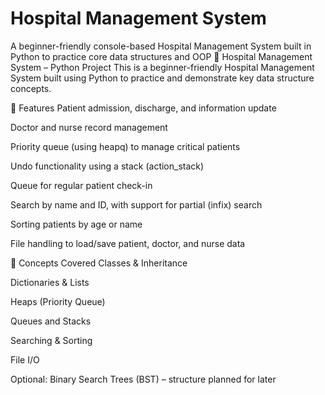 # Hospital Management System
A beginner-friendly console-based Hospital Management System built in Python to practice core data structures and OOP
🏥 Hospital Management System – Python Project
This is a beginner-friendly Hospital Management System built using Python to practice and demonstrate key data structure concepts.

🚀 Features
Patient admission, discharge, and information update

Doctor and nurse record management

Priority queue (using heapq) to manage critical patients

Undo functionality using a stack (action_stack)

Queue for regular patient check-in

Search by name and ID, with support for partial (infix) search

Sorting patients by age or name

File handling to load/save patient, doctor, and nurse data

🧠 Concepts Covered
Classes & Inheritance

Dictionaries & Lists

Heaps (Priority Queue)

Queues and Stacks

Searching & Sorting

File I/O

Optional: Binary Search Trees (BST) – structure planned for later

